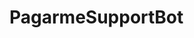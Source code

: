 # PagarmeSupportBot

```Bot para alertar a equipe de suporte do Pagar.Me quando novos tickets chegarem. Utilizando integração com a API do Slack e a do Zendesk

